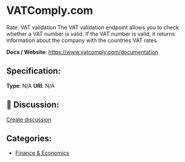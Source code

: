 # VATComply.com


Rate. VAT validation The VAT validation endpoint allows you to check whether a VAT number is valid.  If the VAT number is valid, it returns information about the company with the countries VAT rates

**Docs / Website**: https://www.vatcomply.com/documentation

## Specification:
**Type**:  N/A 
**URI**:  N/A 

## 💬 Discussion:
[Create discussion](https://github.com/apis-list/apis-list/discussions/new)

## Categories:
- [Finance & Economics](https://github.com/apis-list/apis-list#finance-and-economics)



